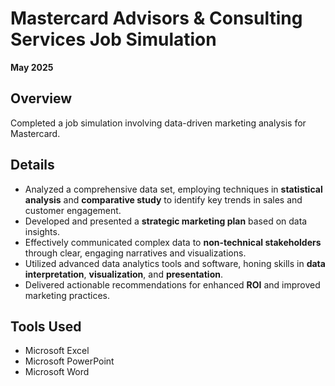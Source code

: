 # Mastercard Advisors & Consulting Services Job Simulation  
**May 2025**

## Overview  
Completed a job simulation involving data-driven marketing analysis for Mastercard.

## Details  
- Analyzed a comprehensive data set, employing techniques in **statistical analysis** and **comparative study** to identify key trends in sales and customer engagement.  
- Developed and presented a **strategic marketing plan** based on data insights.  
- Effectively communicated complex data to **non-technical stakeholders** through clear, engaging narratives and visualizations.  
- Utilized advanced data analytics tools and software, honing skills in **data interpretation**, **visualization**, and **presentation**.  
- Delivered actionable recommendations for enhanced **ROI** and improved marketing practices.

## Tools Used  
- Microsoft Excel  
- Microsoft PowerPoint  
- Microsoft Word  
